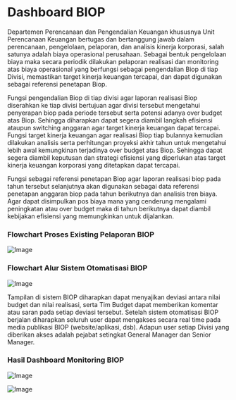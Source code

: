 # Dashboard BIOP
Departemen Perencanaan dan Pengendalian Keuangan khususnya Unit Perencanaan Keuangan bertugas dan bertanggung jawab dalam perencanaan, pengelolaan, pelaporan, dan analisis kinerja korporasi, salah satunya adalah biaya operasional perusahaan. Sebagai bentuk pengelolaan biaya maka secara periodik dilakukan pelaporan realisasi dan monitoring atas biaya operasional yang berfungsi sebagai pengendalian Biop di tiap Divisi, memastikan target kinerja keuangan tercapai, dan dapat digunakan sebagai referensi penetapan Biop.

Fungsi pengendalian Biop di tiap divisi agar laporan realisasi Biop diserahkan ke tiap divisi bertujuan agar divisi tersebut mengetahui penyerapan biop pada periode tersebut serta potensi adanya over budget atas Biop. Sehingga diharapkan dapat segera diambil langkah efisiensi ataupun switching anggaran agar target kinerja keuangan dapat tercapai.
Fungsi target kinerja keuangan agar realisasi Biop tiap bulannya kemudian dilakukan analisis serta perhitungan proyeksi akhir tahun untuk mengetahui lebih awal kemungkinan terjadinya over budget atas Biop. Sehingga dapat segera diambil keputusan dan strategi efisiensi yang diperlukan atas target kinerja keuangan korporasi yang ditetapkan dapat tercapai.

Fungsi sebagai referensi penetapan Biop agar laporan realisasi biop pada tahun tersebut selanjutnya akan digunakan sebagai data referensi penetapan anggaran biop pada tahun berikutnya dan analisis tren biaya. Agar dapat disimpulkan pos biaya mana yang cenderung mengalami peningkatan atau over budget maka di tahun berikutnya dapat diambil kebijakan efisiensi yang memungkinkan untuk dijalankan.

### Flowchart Proses Existing Pelaporan BIOP
![Image](https://github.com/user-attachments/assets/5b10fbfa-6ca2-45c7-8212-d2c8eaa4bb42)

### Flowchart Alur Sistem Otomatisasi BIOP
![Image](https://github.com/user-attachments/assets/dd95620b-f76d-4ee4-a880-c2f22a676715)

Tampilan di sistem BIOP diharapkan dapat menyajikan deviasi antara nilai budget dan nilai realisasi, serta Tim Budget dapat memberikan komentar atau saran pada setiap deviasi tersebut. Setelah sistem otomatisasi BIOP berjalan diharapkan seluruh user dapat mengakses secara real time pada media publikasi BIOP (website/aplikasi, dsb). Adapun user setiap Divisi yang diberikan akses adalah pejabat setingkat General Manager dan Senior Manager.

### Hasil Dashboard Monitoring BIOP

![Image](https://github.com/user-attachments/assets/dde3acc7-4211-4d66-8c72-9c797ddbbf70)

![Image](https://github.com/user-attachments/assets/2c48a17e-3f0b-4c09-8627-384422ec887d)

